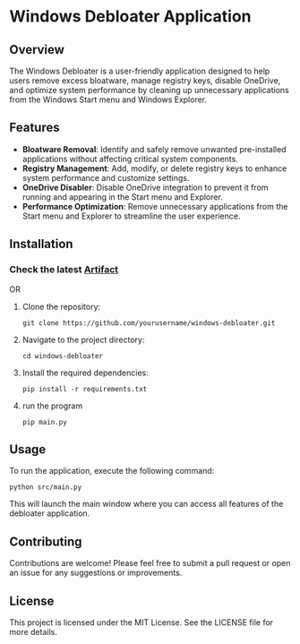 # Windows Debloater Application

## Overview
The Windows Debloater is a user-friendly application designed to help users remove excess bloatware, manage registry keys, disable OneDrive, and optimize system performance by cleaning up unnecessary applications from the Windows Start menu and Windows Explorer.

## Features
- **Bloatware Removal**: Identify and safely remove unwanted pre-installed applications without affecting critical system components.
- **Registry Management**: Add, modify, or delete registry keys to enhance system performance and customize settings.
- **OneDrive Disabler**: Disable OneDrive integration to prevent it from running and appearing in the Start menu and Explorer.
- **Performance Optimization**: Remove unnecessary applications from the Start menu and Explorer to streamline the user experience.

## Installation
### Check the latest [Artifact](https://github.com/TheSharkKing/Windows11-Debloater/actions)
OR
1. Clone the repository:
   ```
   git clone https://github.com/yourusername/windows-debloater.git
   ```
2. Navigate to the project directory:
   ```
   cd windows-debloater
   ```
3. Install the required dependencies:
   ```
   pip install -r requirements.txt
   ```
4. run the program
   ```
   pip main.py
   ```
## Usage
To run the application, execute the following command:
```
python src/main.py
```
This will launch the main window where you can access all features of the debloater application.

## Contributing
Contributions are welcome! Please feel free to submit a pull request or open an issue for any suggestions or improvements.

## License
This project is licensed under the MIT License. See the LICENSE file for more details.

